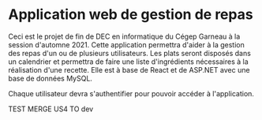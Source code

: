# Application web de gestion de repas

Ceci est le projet de fin de DEC en informatique du Cégep Garneau à la session d'automne 2021. Cette application permettra d'aider à la gestion des repas d'un ou de plusieurs utilisateurs. Les plats seront disposés dans un calendrier et permettra de faire une liste d'ingrédients nécessaires à la réalisation d'une recette. Elle est à base de React et de ASP.NET avec une base de données MySQL.

Chaque utilisateur devra s'authentifier pour pouvoir accéder à l'application.

TEST MERGE US4 TO dev